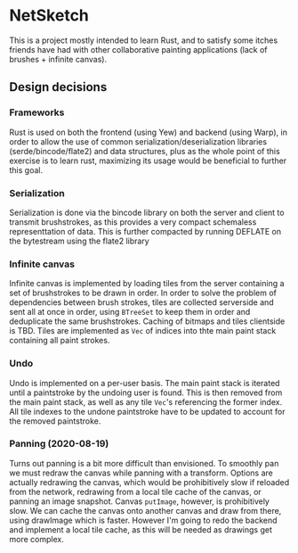 # NetSketch
This is a project mostly intended to learn Rust, and to satisfy some itches friends have had with
other collaborative painting applications (lack of brushes + infinite canvas).

## Design decisions

### Frameworks
Rust is used on both the frontend (using Yew) and backend (using Warp), in order to allow the use of
common serialization/deserialization libraries (serde/bincode/flate2) and data structures, plus as
the whole point of this exercise is to learn rust, maximizing its usage would be beneficial to
further this goal.

### Serialization
Serialization is done via the bincode library on both the server and client to transmit
brushstrokes, as this provides a very compact schemaless representtation of data. This is further
compacted by running DEFLATE on the bytestream using the flate2 library

### Infinite canvas
Infinite canvas is implemented by loading tiles from the server containing a set of brushstrokes to
be drawn in order. In order to solve the problem of dependencies between brush strokes, tiles are
collected serverside and sent all at once in order, using `BTreeSet` to keep them in order and
deduplicate the same brushstrokes. Caching of bitmaps and tiles clientside is TBD. Tiles are
implemented as `Vec` of indices into thte main paint stack containing all paint strokes. 

### Undo
Undo is implemented on a per-user basis. The main paint stack is iterated until a paintstroke by the
undoing user is found. This is then removed from the main paint stack, as well as any tile `Vec`'s
referencing the former index. All tile indexes to the undone paintstroke have to be updated to
account for the removed paintstroke.

### Panning (2020-08-19)

Turns out panning is a bit more difficult than envisioned. To smoothly pan we must redraw the canvas
while panning with a transform. Options are actually redrawing the canvas, which would be
prohibitively slow if reloaded from the network, redrawing from a local tile cache of the canvas, or
panning an image snapshot. Canvas `putImage`, however, is prohibitively slow. We can cache the
canvas onto another canvas and draw from there, using drawImage which is faster. However I'm going
to redo the backend and implement a local tile cache, as this will be needed as drawings get more
complex. 
